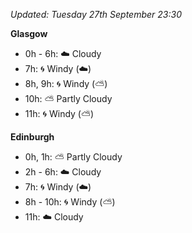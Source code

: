 *Updated: Tuesday 27th September 23:30*

**Glasgow**

* 0h - 6h: :cloud: Cloudy
* 7h: :cyclone: Windy (:cloud:)
* 8h, 9h: :cyclone: Windy (:partly_sunny:)
* 10h: :partly_sunny: Partly Cloudy
* 11h: :cyclone: Windy (:partly_sunny:)

**Edinburgh**

* 0h, 1h: :partly_sunny: Partly Cloudy
* 2h - 6h: :cloud: Cloudy
* 7h: :cyclone: Windy (:cloud:)
* 8h - 10h: :cyclone: Windy (:partly_sunny:)
* 11h: :cloud: Cloudy
